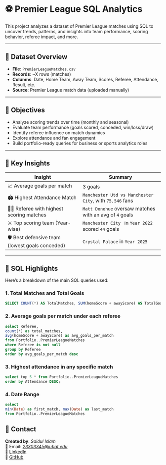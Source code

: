 # ⚽ Premier League SQL Analytics

This project analyzes a dataset of Premier League matches using SQL to uncover trends, patterns, and insights into team performance, scoring behavior, referee impact, and more.

---

## 📁 Dataset Overview

- **File**: `PremierLeagueMatches.csv`
- **Records**: ~X rows (matches)
- **Columns**: Date, Home Team, Away Team, Scores, Referee, Attendance, Result, etc.
- **Source**: Premier League match data (uploaded manually)

---

## 🎯 Objectives

- Analyze scoring trends over time (monthly and seasonal)
- Evaluate team performance (goals scored, conceded, win/loss/draw)
- Identify referee influence on match dynamics
- Explore attendance and fan engagement
- Build portfolio-ready queries for business or sports analytics roles

---

## 🧠 Key Insights

| Insight | Summary |
|--------|---------|
| 📈 Average goals per match | 3 goals |
| 🏟️ Highest Attendance Match | `Manchester Utd vs Manchester City`, with `75,546` fans |
| 🧑‍⚖️ Referee with highest scoring matches | `Matt Donohue` oversaw matches with an avg of `4` goals |
| ⚔️ Top scoring team (Year-wise) | `Manchester City ` in `Year 2022` scored `44` goals |
| 🛡️ Best defensive team (lowest goals conceded) | `Crystal Palace` in `Year 2025` |

---

## 📌 SQL Highlights

Here’s a breakdown of the main SQL queries used:

### 1. Total Matches and Total Goals
```sql
SELECT COUNT(*) AS TotalMatches, SUM(homeScore + awayScore) AS TotalGoals FROM Portfolio..PremierLeagueMatches;
```
 ### 2. Average goals per match under each referee
```sql
select Referee,
count(*) as total_matches,
avg(homeScore + awayScore) as avg_goals_per_match
from Portfolio..PremierLeagueMatches
where Referee is not null
group by Referee
order by avg_goals_per_match desc
```
### 3. Highest attendance in any specific match
```sql
select top 5 * from Portfolio..PremierLeagueMatches
order by Attendance DESC;
```

### 4. Date Range
```sql
select 
min(Date) as first_match, max(Date) as last_match
from Portfolio..PremierLeagueMatches
```

## 👋 Contact

**Created by**: *Saidul Islam*  
📧 Email: *23303345@iubat.edu*  
🔗 [LinkedIn](https://www.linkedin.com/in/saidulislam2003)  
🔗 [GitHub](https://github.com/saidulislam2003)
